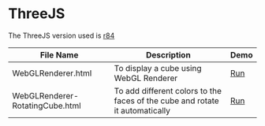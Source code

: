 # ThreeJS
The ThreeJS version used is [r84](https://cdnjs.cloudflare.com/ajax/libs/three.js/84/three.min.js)

|File Name|Description|Demo|
|---------|-----------|----|
|WebGLRenderer.html|To display a cube using WebGL Renderer|[Run](https://rawgit.com/RightChoiceIn/ThreeJS/master/WebGLRenderer.html)|
|WebGLRenderer-RotatingCube.html|To add different colors to the faces of the cube and rotate it automatically|[Run](https://rawgit.com/RightChoiceIn/ThreeJS/master/WebGLRenderer-RotatingCube.html)|
